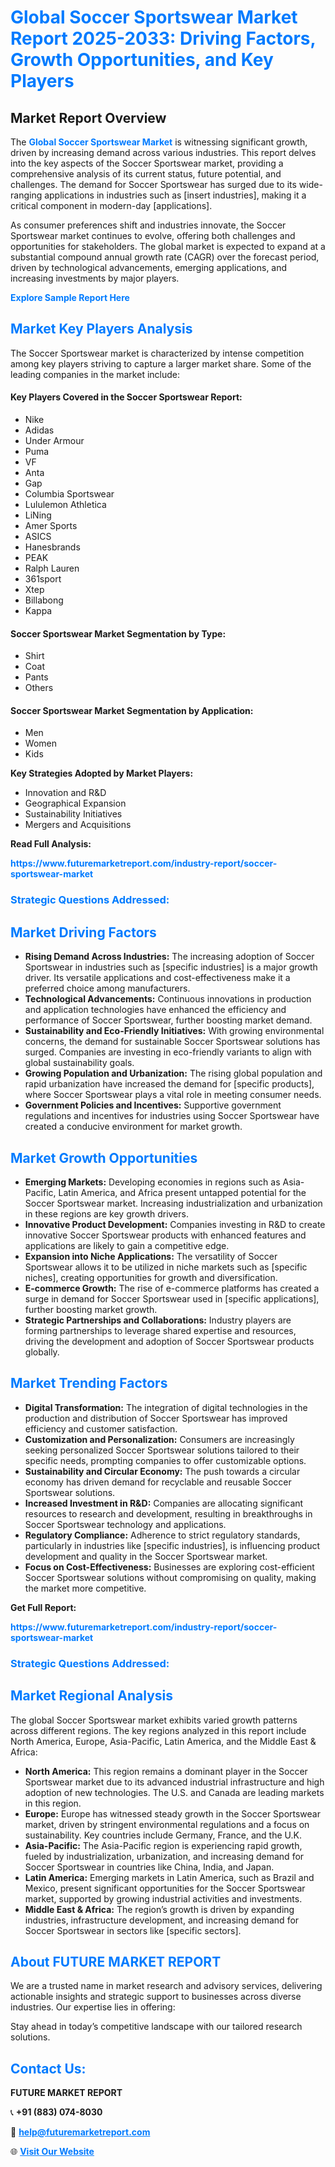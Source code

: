 <h1 style="color: #007BFF;">Global Soccer Sportswear Market Report 2025-2033: Driving Factors, Growth Opportunities, and Key Players</h1>

<section id="overview">
<h2>Market Report Overview</h2>
<p>The <a href="https://www.futuremarketreport.com/industry-report/soccer-sportswear-market" style="color: #007BFF; text-decoration: none;"><strong>Global Soccer Sportswear Market</strong></a> is witnessing significant growth, driven by increasing demand across various industries. This report delves into the key aspects of the Soccer Sportswear market, providing a comprehensive analysis of its current status, future potential, and challenges. The demand for Soccer Sportswear has surged due to its wide-ranging applications in industries such as [insert industries], making it a critical component in modern-day [applications].</p>
<p>As consumer preferences shift and industries innovate, the Soccer Sportswear market continues to evolve, offering both challenges and opportunities for stakeholders. The global market is expected to expand at a substantial compound annual growth rate (CAGR) over the forecast period, driven by technological advancements, emerging applications, and increasing investments by major players.</p>
</section>

<section id="overview">
<p><a href="https://www.futuremarketreport.com/request-sample/reportId=55662" style="color: #007BFF; text-decoration: none;"><strong>Explore Sample Report Here</strong></a></p>
</section>

<section id="key-players">
<h2 style="color: #007BFF;">Market Key Players Analysis</h2>
<p>The Soccer Sportswear market is characterized by intense competition among key players striving to capture a larger market share. Some of the leading companies in the market include:</p>
<h4>Key Players Covered in the Soccer Sportswear Report:</h4>
<ul><li>Nike</li><li>Adidas</li><li>Under Armour</li><li>Puma</li><li>VF</li><li>Anta</li><li>Gap</li><li>Columbia Sportswear</li><li>Lululemon Athletica</li><li>LiNing</li><li>Amer Sports</li><li>ASICS</li><li>Hanesbrands</li><li>PEAK</li><li>Ralph Lauren</li><li>361sport</li><li>Xtep</li><li>Billabong</li><li>Kappa</li></ul>
<h4>Soccer Sportswear Market Segmentation by Type:</h4>
<ul><li>Shirt</li><li>Coat</li><li>Pants</li><li>Others</li></ul>

<h4>Soccer Sportswear Market Segmentation by Application:</h4>
<ul><li>Men</li><li>Women</li><li>Kids</li></ul>
<p><strong>Key Strategies Adopted by Market Players:</strong></p>
<ul>
<li>Innovation and R&D</li>
<li>Geographical Expansion</li>
<li>Sustainability Initiatives</li>
<li>Mergers and Acquisitions</li>
</ul>
</section>

<section>
<p><strong>Read Full Analysis: </strong></p><a href="https://www.futuremarketreport.com/industry-report/soccer-sportswear-market" style="color: #007BFF; text-decoration: none;"><strong>https://www.futuremarketreport.com/industry-report/soccer-sportswear-market</strong></a>
<h3 style="color: #007BFF;">Strategic Questions Addressed:</h3>
</section>

<section id="driving-factors">
<h2 style="color: #007BFF;">Market Driving Factors</h2>
<ul>
<li><strong>Rising Demand Across Industries:</strong> The increasing adoption of Soccer Sportswear in industries such as [specific industries] is a major growth driver. Its versatile applications and cost-effectiveness make it a preferred choice among manufacturers.</li>
<li><strong>Technological Advancements:</strong> Continuous innovations in production and application technologies have enhanced the efficiency and performance of Soccer Sportswear, further boosting market demand.</li>
<li><strong>Sustainability and Eco-Friendly Initiatives:</strong> With growing environmental concerns, the demand for sustainable Soccer Sportswear solutions has surged. Companies are investing in eco-friendly variants to align with global sustainability goals.</li>
<li><strong>Growing Population and Urbanization:</strong> The rising global population and rapid urbanization have increased the demand for [specific products], where Soccer Sportswear plays a vital role in meeting consumer needs.</li>
<li><strong>Government Policies and Incentives:</strong> Supportive government regulations and incentives for industries using Soccer Sportswear have created a conducive environment for market growth.</li>
</ul>
</section>

<section id="growth-opportunities">
<h2 style="color: #007BFF;">Market Growth Opportunities</h2>
<ul>
<li><strong>Emerging Markets:</strong> Developing economies in regions such as Asia-Pacific, Latin America, and Africa present untapped potential for the Soccer Sportswear market. Increasing industrialization and urbanization in these regions are key growth drivers.</li>
<li><strong>Innovative Product Development:</strong> Companies investing in R&D to create innovative Soccer Sportswear products with enhanced features and applications are likely to gain a competitive edge.</li>
<li><strong>Expansion into Niche Applications:</strong> The versatility of Soccer Sportswear allows it to be utilized in niche markets such as [specific niches], creating opportunities for growth and diversification.</li>
<li><strong>E-commerce Growth:</strong> The rise of e-commerce platforms has created a surge in demand for Soccer Sportswear used in [specific applications], further boosting market growth.</li>
<li><strong>Strategic Partnerships and Collaborations:</strong> Industry players are forming partnerships to leverage shared expertise and resources, driving the development and adoption of Soccer Sportswear products globally.</li>
</ul>
</section>

<section id="trending-factors">
<h2 style="color: #007BFF;">Market Trending Factors</h2>
<ul>
<li><strong>Digital Transformation:</strong> The integration of digital technologies in the production and distribution of Soccer Sportswear has improved efficiency and customer satisfaction.</li>
<li><strong>Customization and Personalization:</strong> Consumers are increasingly seeking personalized Soccer Sportswear solutions tailored to their specific needs, prompting companies to offer customizable options.</li>
<li><strong>Sustainability and Circular Economy:</strong> The push towards a circular economy has driven demand for recyclable and reusable Soccer Sportswear solutions.</li>
<li><strong>Increased Investment in R&D:</strong> Companies are allocating significant resources to research and development, resulting in breakthroughs in Soccer Sportswear technology and applications.</li>
<li><strong>Regulatory Compliance:</strong> Adherence to strict regulatory standards, particularly in industries like [specific industries], is influencing product development and quality in the Soccer Sportswear market.</li>
<li><strong>Focus on Cost-Effectiveness:</strong> Businesses are exploring cost-efficient Soccer Sportswear solutions without compromising on quality, making the market more competitive.</li>
</ul>
</section>

<section>
<p><strong>Get Full Report: </strong></p><a href="https://www.futuremarketreport.com/industry-report/soccer-sportswear-market" style="color: #007BFF; text-decoration: none;"><strong>https://www.futuremarketreport.com/industry-report/soccer-sportswear-market</strong></a>
<h3 style="color: #007BFF;">Strategic Questions Addressed:</h3>
</section>


<section id="regional-analysis">
<h2 style="color: #007BFF;">Market Regional Analysis</h2>
<p>The global Soccer Sportswear market exhibits varied growth patterns across different regions. The key regions analyzed in this report include North America, Europe, Asia-Pacific, Latin America, and the Middle East & Africa:</p>
<ul>
<li><strong>North America:</strong> This region remains a dominant player in the Soccer Sportswear market due to its advanced industrial infrastructure and high adoption of new technologies. The U.S. and Canada are leading markets in this region.</li>
<li><strong>Europe:</strong> Europe has witnessed steady growth in the Soccer Sportswear market, driven by stringent environmental regulations and a focus on sustainability. Key countries include Germany, France, and the U.K.</li>
<li><strong>Asia-Pacific:</strong> The Asia-Pacific region is experiencing rapid growth, fueled by industrialization, urbanization, and increasing demand for Soccer Sportswear in countries like China, India, and Japan.</li>
<li><strong>Latin America:</strong> Emerging markets in Latin America, such as Brazil and Mexico, present significant opportunities for the Soccer Sportswear market, supported by growing industrial activities and investments.</li>
<li><strong>Middle East & Africa:</strong> The region’s growth is driven by expanding industries, infrastructure development, and increasing demand for Soccer Sportswear in sectors like [specific sectors].</li>
</ul>
</section>

<footer>
<h2 style="color: #007BFF;">About FUTURE MARKET REPORT</h2>
<p>We are a trusted name in market research and advisory services, delivering actionable insights and strategic support to businesses across diverse industries. Our expertise lies in offering:</p>

<p>Stay ahead in today’s competitive landscape with our tailored research solutions.</p>

<h2 style="color: #007BFF;">Contact Us:</h2>
<p><strong>FUTURE MARKET REPORT</strong></p>
<p>📞 <strong>+91 (883) 074-8030</strong></p>
<p>📧 <strong><a href="mailto:help@futuremarketreport.com" style="color: #007BFF;">help@futuremarketreport.com</a></strong></p>
<p>🌐 <strong><a href="https://www.futuremarketreport.com/" style="color: #007BFF;">Visit Our Website</a></strong></p>
</footer>